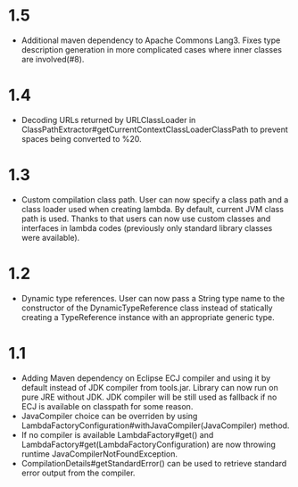 # 1.5
* Additional maven dependency to Apache Commons Lang3. Fixes type description generation in more complicated cases where inner classes are involved(#8).

# 1.4
* Decoding URLs returned by URLClassLoader in ClassPathExtractor#getCurrentContextClassLoaderClassPath to prevent spaces being converted to %20.

# 1.3
* Custom compilation class path. User can now specify a class path and a class loader used when creating lambda. By default, current JVM class path is used. Thanks to that users can now use custom classes and interfaces in lambda codes (previously only standard library classes were available).

# 1.2
* Dynamic type references. User can now pass a String type name to the constructor of the DynamicTypeReference class instead of statically creating a TypeReference instance with an appropriate generic type.

# 1.1
* Adding Maven dependency on Eclipse ECJ compiler and using it by default instead of JDK compiler from tools.jar. Library can now run on pure JRE without JDK. JDK compiler will be still used as fallback if no ECJ is available on classpath for some reason. 
* JavaCompiler choice can be overriden by using LambdaFactoryConfiguration#withJavaCompiler(JavaCompiler) method. 
* If no compiler is available LambdaFactory#get() and LambdaFactory#get(LambdaFactoryConfiguration) are now throwing runtime JavaCompilerNotFoundException. 
* CompilationDetails#getStandardError() can be used to retrieve standard error output from the compiler. 
